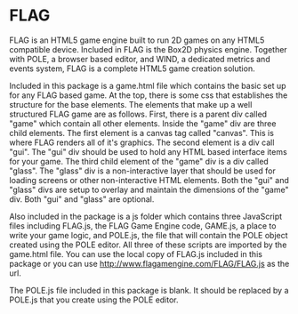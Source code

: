 FLAG
====

FLAG is an HTML5 game engine built to run 2D games on any HTML5 compatible device. Included in FLAG is the Box2D physics engine. Together with POLE, a browser based editor, and WIND, a dedicated metrics and events system, FLAG is a complete HTML5 game creation solution.

Included in this package is a game.html file which contains the basic set up for any FLAG based game. At the top, there is some css that establishes the structure for the base elements. The elements that make up a well structured FLAG game are as follows. First, there is a parent div called "game" which contain all other elements. Inside the "game" div are three child elements. The first element is a canvas tag called "canvas". This is where FLAG renders all of it's graphics. The second element is a div call "gui". The "gui" div should be used to hold any HTML based interface items for your game. The third child element of the "game" div is a div called "glass". The "glass" div is a non-interactive layer that should be used for loading screens or other non-interactive HTML elements. Both the "gui" and "glass" divs are setup to overlay and maintain the dimensions of the "game" div. Both "gui" and "glass" are optional.

Also included in the package is a js folder which contains three JavaScript files including FLAG.js, the FLAG Game Engine code, GAME.js, a place to write your game logic, and POLE.js, the file that will contain the POLE object created using the POLE editor. All three of these scripts are imported by the game.html file. You can use the local copy of FLAG.js included in this package or you can use http://www.flagamengine.com/FLAG/FLAG.js as the url.

The POLE.js file included in this package is blank. It should be replaced by a POLE.js that you create using the POLE editor.
